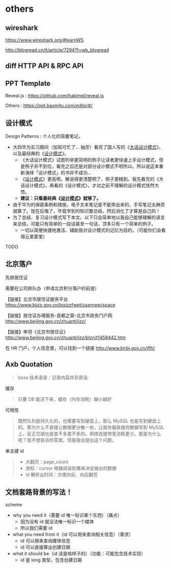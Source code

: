 # others

## wireshark

https://www.wireshark.org/#learnWS

http://blogread.cn/it/article/7294?f=wb_blogread

## diff HTTP API & RPC API

## PPT Template

Reveal.js : https://github.com/hakimel/reveal.js

Others : https://ppt.baomitu.com/editor#/

## 设计模式

Design Patterns : 个人化的简要笔记。

- 大四华为实习期间（加班可忙了… 抽空）看完了国人写的《[大话设计模式](https://book.douban.com/subject/2334288/)》，以及最经典的《[设计模式](https://book.douban.com/subject/1099305/)》。
    - 《大话设计模式》试图列举更简明的例子让读者更快速上手设计模式，但是例子并不到位，看完之后还是对部分设计模式不明所以。所以说这本重新演绎「设计模式」的书并不成功…
    - 《[设计模式](https://book.douban.com/subject/1099305/)》更高明，解说得更清楚明了，例子更精到。我先看完的《大话设计模式》，再看的《设计模式》，才对之前不理解的设计模式恍然大悟。
    - __建议：只看最经典《[设计模式](https://book.douban.com/subject/1099305/)》就够了。__
- 由于华为的保密条例和措施，电子文本笔记是不能带出来的，手写笔记太麻烦就算了。现在后悔了，毕竟学到的知识要总结，然后消化了才算是自己的！
- 为了总结、复习设计模式写下本文。以下只会简单地以我自己能够理解的语言来总结，可能只有简单的一段话甚至一句话，顶多只有一个简单的例子。
    - 一切以简便快捷地激活、辅助我对设计模式的记忆为目的。（可能你们会看得云里雾里）

TODO

## 北京落户

先排居住证

需要在公司排队办（申请北京积分落户的前提）

【链接】北京市居住证服务平台
https://www.bjjzz.gov.cn/bjsjzzfwpt/usernew/space

【链接】居住证办理服务-首都之窗-北京市政务门户网
http://www.beijing.gov.cn/zhuanti/jzz/

【链接】申领《北京市居住证》
http://www.beijing.gov.cn/zhuanti/jzz/blzn/t1458442.htm

在 HR 门户，个人信息里，可以找到一个链接
http://www.bjrbj.gov.cn/jflh/

## Axb Quotation

> boss 技术语录：记录内容并非原话

缓存

> 只要 DB 能活下来，缓存（内存消耗）越小越好

可用性

> 既然队列是持久化的，也需要写到硬盘上，那么 MySQL 也是写到硬盘上的。那为什么不直接让数据更分散一些，让服务器直接将数据写到 MySQL 上，反正花销也是差不多差不多的。网络连接带宽消耗更少。那是为什么呢？我不想告诉你答案。但是我会提出这个问题。

单主键 id

> - 大翻页：page_count
> - 游标：cursor 根据阅读到哪来决定输出的数据
> - id 解析出时间：方便向前、向后翻页

## 文档套路背景的写法！

scheme

- why you need it（需要 id 唯一标识某个东西）（痛点）
    - 因为没有 id 就没法唯一标识一个媒体
    - 所以我们需要 id
- what you need from it（id 可以用来查询相关信息）（需求）
    - id 可以用来查询媒体信息
    - id 可以直接算出创建日期
- what it should be（id 该是啥样子的）（功能：可能包含技术实现）
    - id 是 long 类型，包含创建日期
